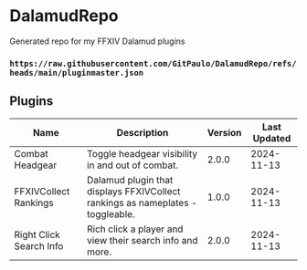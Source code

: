 # DalamudRepo
Generated repo for my FFXIV Dalamud plugins

### `https://raw.githubusercontent.com/GitPaulo/DalamudRepo/refs/heads/main/pluginmaster.json`

## Plugins

| Name | Description | Version | Last Updated |
|------|-------------|---------|--------------|
| Combat Headgear | Toggle headgear visibility in and out of combat. | 2.0.0 | 2024-11-13 |
| FFXIVCollect Rankings | Dalamud plugin that displays FFXIVCollect rankings as nameplates - toggleable. | 1.0.0 | 2024-11-13 |
| Right Click Search Info | Rich click a player and view their search info and more. | 2.0.0 | 2024-11-13 |

